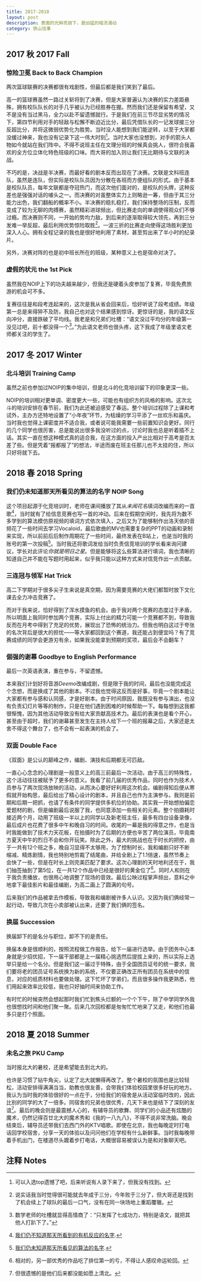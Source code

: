 ```yaml
---
title: 2017-2018
layout: post
description: 表面的光鲜亮丽下，是凶猛的暗流涌动
category: 铁山往事
---
```


## 2017 秋 2017 Fall

### 惊险卫冕 Back to Back Champion

两次篮球联赛的决赛都很有戏剧性，但最后都是我们笑到了最后。

高一的篮球赛虽然一路过关斩将到了决赛，但是大家普遍认为决赛的实力差距悬殊，拥有校队队长的对手几乎被认为已经胜券在握。然而我们还是保留有希望，又不是没有当过黑马，全力以赴不留遗憾就行。于是我们在前三节尽显劣势的情况下，第四节利用对手的轻敌与松懈不断迫近比分，最后凭借队长的一记发球接三分反超比分，并将这微弱优势化为胜势。当时没人能想到我们能逆转，以至于大家都没缓过神来，我也没有记录下这一伟大时刻[^1]。当时大家也没想到，对手的箭头人物如今就站在我们阵中。不得不说班主任在文理分班的时候真会挑人，很符合我喜欢的全方位立体化特色班级的口味。而大哥的加入则让我们无比期待与文联的决战。

不巧的是，决战是半决赛，而最好看的剧本反而出现在了决赛。文联是文科班连队，虽然是连队，但实际是校队队员因为分散在各班而方便组队的形式。由于基本是校队队员，每年文联都是夺冠热门，而这次他们面对的，是校队的头牌，这种反差也是强强对话的噱头之一。而决赛的对虽整体实力上则略逊一筹，但由于其三分能力出色，我们翻船的概率不小。半决赛的稳扎稳打，我们保持整场的压制，反而变成了较为无聊的肉搏赛，虽然精彩进球频出，但比赛走向的单调使得观众们不够过瘾。而决赛则不同，一开始的势均力敌，到后来的逐渐取得较大领先，再到三分发难一举反超，最后利用优势惊险取胜[^2]。一波三折的比赛走向使得这场胜利更加深入人心。拥有全程记录的我也是很好地利用了素材，甚至剪出来了半小时的纪录片。

另外，决赛对阵的也是初中班长所在的班级，某种意义上也是宿命对决了。

[^1]: 可以入选top遗憾了吧，后来听说有人录下来了，但我没有找到。
[^2]: 说实话我当时觉得很可能就去年成于三分，今年败于三分了，但大哥还是找到了机会续上了球队的最后一口气，没有在同一块场地上重蹈覆辙。

### 虚假的状元 the 1st Pick

虽然我在NOIP上下的功夫越来越少，但我还是硬着头皮参加了复赛，毕竟免费旅游的机会可不多。

复赛往往是和段考连起来的，这次是我从省会回来后，恰好听说了段考成绩。年级第一总是来得猝不及防，我自己也对这个结果感到惊讶。更惊讶的是，我的语文反向冲分，直接跌破了平均线。我老是和兄弟们吐槽：“语文没过平均分的年级第一没见过吧，前十都没得一个[^3]。”为此语文老师也很头疼，这下我成了年级里语文老师都关注的学生了。

[^3]: 数学老师的吐槽就显得高情商了：“只发挥了七成功力，特别是语文，就把其他人打趴下了。”

## 2017 冬 2017 Winter

### 北斗培训 Training Camp

虽然之前也参加过NOIP的集中培训，但是北斗的化竞培训留下的印象更深一些。

NOIP的培训相对更单调、密度更大一些，可能也有组织方的风格的影响。这次北斗的培训安排在春节前，我们为此还被迫感受了春运。整个培训过程除了上课和考试外，主办方还特地设置了“小年夜”环节，为枯燥的学习平添了一丝欢乐和喜庆。当时我也觉得上课密度并不适合我，或者说可能我需要一些前置知识会更好。同行的几个同学也很厉害，总是能说出很多我没听过的点，讨论时我也总是听着插不上话。其实一直在想这种模式真的适合我，在这方面的投入产出比相对于高考是否太差了些。但是凭着“报都报了”的想法，半途而废在班主任那儿也不太挂的住，所以只好将就下去。

## 2018 春 2018 Spring

### 我们仍未知道那天所看见的算法的名字 NOIP Song

这个项目起源于化竞培训时，老师在课间播放了其从*未闻花名*填词改编而来的一首歌[^7]，当时就有了给信息竞赛也写一首的冲动。后来在假期空闲时，我先将为数不多学到的算法模仿原视频的填词方式依次填入，之后又为了能够制作出洛天依的音频花了一些时间去学习Vocaloid，最后歌曲的MV也需要复杂的PPT的动画和录制来实现，所以前前后后制作周期花了一些时间，最终发表在B站上，也是当时我的账号的第一次投稿[^8]。当时我还将歌词发给当时负责信竞培训的学长看来询问建议，学长对此评论*你就是明日之星*。但是能够将这么些算法进行填词，我也清晰的知道自己并不能在写题时用起来，似乎我只能以这种方式来对信竞作出一点贡献。

### 三连冠与领军 Hat Trick

高二下学期对于很多尖子生来说是真空期，因为需要竞赛的大佬们都暂时放下文化课去全力冲击竞赛了。

而对于我来说，恰好得到了浑水摸鱼的机会。由于我对两个竞赛的态度过于矛盾，所以明面上我同时参加两个竞赛，实际上付出的精力可能一个竞赛都不到，导致我反而在月考中得到了充足的优势，展现出了恐怖的统治力。但我也明白这过于夸张的名次背后是很大的担忧——等大家都回到这个赛道，我还能占到便宜吗？有了竞赛成绩的同学会更游刃有余，如果我没能拿到预期的奖项，最后会不会翻车？

### 倔强的谢幕 Goodbye to English Performance

最后一次英语表演，重在参与，不留遗憾。

本来我们计划好将音游*Deemo*改编成剧，但是限于我的时间，最后也没能完成这个念想，而是换成了其他的剧本。不过我也觉得这反而是好事，毕竟一个剧本能让大家都有参与感和认同感，才是好剧本。由于时间原因，我既没有参与演出，也没有负责幻灯片等等的制作，只是在他们遇到困难的时候帮助一下。每每想到这我都很惭愧，因为其他活动导致没有给大家贡献高技术力。最后的表演也是看个开心，甚至由于超时，我们的谢幕甚至发生在主持人给下一个班的报幕之后，大家还是太舍不得这个舞台了，也不会有一起表演的机会了。

### 双面 Double Face

《双面》是公认的巅峰之作，编剧、演技和后期都无可匹敌。

一直心心念念的心理剧是一般意义上的高三前最后一次活动，由于高三的特殊性，这个活动往往被赋予了更多的意义。我看了前几届的优秀作品，同时也作为技术人员参与了两次现场放映的活动，从而决心要好好利用这次机会。编剧得知后便从寒假就开始构思，最后给出了精心设计的剧本，并且自己也作为主演参与。我则是前期和后期一把抓，也请了有条件的同学提供多机位的协助。其实我一开始想拍偏恋爱题材的剧，但是编剧最后说服了我，也同意添加一些相关的元素。整个拍摄耗时接近两个月，动用了班级一半以上的同学以及新老班主任，最多有四台设备录像，最后成片也花费了很多中午和晚自习的时间。收尾的一幕是我的得意之作，也是当时我能做到了技术力天花板，在拍摄时为了后期的方便也辛苦了两位演员，毕竟南方夏天中午的烈日不会和你开玩笑。除此之外，最大的挑战也在于时长的把控，由于一共有12个班之多，晚自习显得不太够用，为了控制时长，我和编剧只好不断缩减、精炼剧情，我也特别地剪裁了结尾曲，并给全剧上了1.1倍速，虽然节奏上会快了一些，但是在时长上则完美匹配了要求。这次心理剧的天时地利还在于，我们抽签抽到了第5位，在一共12个作品中已经是很好的黄金位了[^5]。同时人和则在于我负责播放，也很用心地调整了现场的音效。最后公映过程掌声频出，意料之中地拿下最佳影片和最佳编剧，为高二画上了圆满的句号。

后来我们的作品被拿去作模板，导致我和编剧被许多人认识。又因为我们俩经常一起行动，导致几次在小卖部被认出来，还要了我们俩的签名。

[^5]: 相对的，另一部优秀的作品吃了排位第一的亏，不得让人感叹命运轮回。
[^7]: [我们仍不知道那天所看到的有机反应的名字](https://www.bilibili.com/video/BV1bs411e7XC).
[^8]: [我们仍未知道那天所看见的算法的名字](https://www.bilibili.com/video/BV19W411s7AV).

### 换届 Succession

换届卸下的是名分与职位，卸不下的是责任。

换届本身是很顺利的，按照流程做工作报告，给下一届进行选举。由于团务中心本身就是少招优招，下一届干部都是上一届精心挑选然后提拔上来的，所以实际上选举只是给一个名分。但是我们这一届过于特殊，由于全国团员证号的统一要求，我们要将老的团员证号系统换为新的系统，不仅要正确改正所有团员在系统中的信息，对应的纸质材料也要做处理。这下忙坏了学弟们，而且很多操作我更熟悉，他们用起来效率比较低，我也只好抽时间来协助工作。

有时忙的时候突然会想起那时我们忙到焦头烂额的一个个下午，除了中学同学外我也很想找时间和他们聚一聚。后来几次回校都是匆匆忙忙地来了又走，和他们也最多只是打个照面。

## 2018 夏 2018 Summer

### 未名之旅 PKU Camp

当时报北大的暑校，还是希望能去到北大的。

也许是习惯了钻牛角尖，认定了北大就懒得再改了。整个暑校的氛围也是比较轻松，活动安排得满满当当，助教也很友善，会带我们体验校园里很多好玩的地方。我认为当时我的体验很好的一点在于，分给我们的宿舍是从活动室临时改的，因此比别的同学的大了一倍多。同宿舍的兄弟也很优秀，几天下来也是结下了深刻的友谊[^6]。最后的晚会则是最震撼人心的，有辅导员的歌舞、同学们的小品还有炫酷的魔术，仍然记得百廿北大的魔术秀和《我的一八九八》，不得不说非常洗脑。晚会结束后，辅导员还带我们去西门外的KTV唱歌。即使在北京，我也每晚定时打电话回学校宿舍，分享一天的体验以及问问他们在学校有什么新鲜事。当时我每晚带着手机出门，在楼道尽头踱着步打电话，大概很容易被误认为是和对象聊天吧。

[^6]: 但很遗憾的是他们后来都没能如愿上清北。

## 注释 Notes
